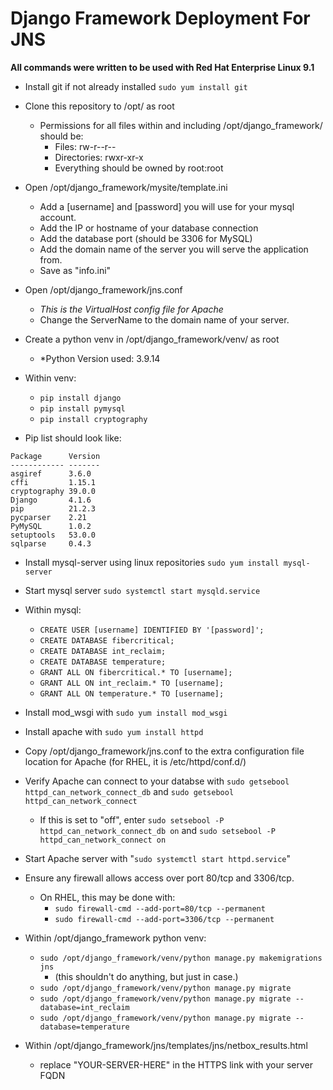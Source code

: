 # Django Framework Deployment For JNS





**All commands were written to be used with Red Hat Enterprise Linux 9.1**


- Install git if not already installed `sudo yum install git`
- Clone this repository to /opt/ as root
    - Permissions for all files within and including /opt/django_framework/ should be:
        - Files: rw-r--r--
        - Directories: rwxr-xr-x
        - Everything should be owned by root:root

- Open /opt/django_framework/mysite/template.ini
    - Add a [username] and [password] you will use for your mysql account.
    - Add the IP or hostname of your database connection
    - Add the database port (should be 3306 for MySQL)
    - Add the domain name of the server you will serve the application from.
    - Save as "info.ini"

- Open /opt/django_framework/jns.conf
    - *This is the VirtualHost config file for Apache*
    - Change the ServerName to the domain name of your server.

- Create a python venv in /opt/django_framework/venv/ as root
    - *Python Version used: 3.9.14

- Within venv:
    - `pip install django`
    - `pip install pymysql`
    - `pip install cryptography`

- Pip list should look like:

```
Package      Version
------------ -------
asgiref      3.6.0
cffi         1.15.1
cryptography 39.0.0
Django       4.1.6
pip          21.2.3
pycparser    2.21
PyMySQL      1.0.2
setuptools   53.0.0
sqlparse     0.4.3
```



- Install mysql-server using linux repositories `sudo yum install mysql-server`

- Start mysql server `sudo systemctl start mysqld.service`

- Within mysql:

    - `CREATE USER [username] IDENTIFIED BY '[password]';`
    - `CREATE DATABASE fibercritical;`
    - `CREATE DATABASE int_reclaim;`
    - `CREATE DATABASE temperature;`
    - `GRANT ALL ON fibercritical.* TO [username];`
    - `GRANT ALL ON int_reclaim.* TO [username];`
    - `GRANT ALL ON temperature.* TO [username];`



- Install mod_wsgi with `sudo yum install mod_wsgi`

- Install apache with `sudo yum install httpd`

- Copy /opt/django_framework/jns.conf to the extra configuration file location for Apache (for RHEL, it is /etc/httpd/conf.d/)

- Verify Apache can connect to your databse with `sudo getsebool httpd_can_network_connect_db` and `sudo getsebool httpd_can_network_connect`
    - If this is set to "off", enter `sudo setsebool -P httpd_can_network_connect_db on` and `sudo setsebool -P httpd_can_network_connect on`

- Start Apache server with "`sudo systemctl start httpd.service`"

- Ensure any firewall allows access over port 80/tcp and 3306/tcp.
    - On RHEL, this may be done with:
         - `sudo firewall-cmd --add-port=80/tcp --permanent`
         - `sudo firewall-cmd --add-port=3306/tcp --permanent`

- Within /opt/django_framework python venv: 
    - `sudo /opt/django_framework/venv/python manage.py makemigrations jns`
        - (this shouldn't do anything, but just in case.)
    - `sudo /opt/django_framework/venv/python manage.py migrate`
    - `sudo /opt/django_framework/venv/python manage.py migrate --database=int_reclaim`
    - `sudo /opt/django_framework/venv/python manage.py migrate --database=temperature`

- Within /opt/django_framework/jns/templates/jns/netbox_results.html
    - replace "YOUR-SERVER-HERE" in the HTTPS link with your server FQDN
